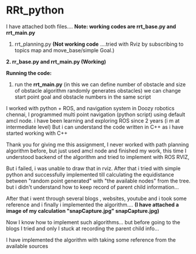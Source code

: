 # RRt_python

I have attached both files....  **Note: working codes are rrt_base.py and rrt_main.py**


1. rrt_planning.py **(Not working code** ....tried with Rviz by subscribing to topics map and move_base/simple Goal.)

**2. rr_base.py and rrt_main.py  (Working)**





**Running the code:**

1. run the **rrt_main.py** (in this we can define number of obstacle and size of obstacle algorithm randomly generates obstacles)
   we can change start point goal and obstacle numbers in the same script
     
     

I worked with python + ROS, and navigation system in Doozy robotics chennai, I programmed multi point navigation (python script) using default amcl node. i have been learning and exploring ROS since 2 years (i m at intermediate level) But i can understand the code written in C++ as i have started working with C++


Thank you for giving me this assignment, I never worked with path planning algorithm before, but just used amcl node and finished my work, this time 
I understood backend of the algorithm and tried to implement with ROS RVIZ, 

But i failed,  i was unable  to draw that in rviz. After that i tried with simple python and successfully implemented till calculating the equidistance between "random point generated" with "the available nodes" from the tree. but i didn't understand how to keep record of parent child information...

After that i went through several blogs , websites, youtube and i took some reference and i finally i implemented the algorithm.... **(I have attached a image of my calculation "snapCapture.jpg" snapCapture.jpg)**

Now I know how to implement such algorithms... but before going to the blogs I tried and only I stuck at recording the parent child info...

I have implemented the algorithm with taking some reference from the available sources

